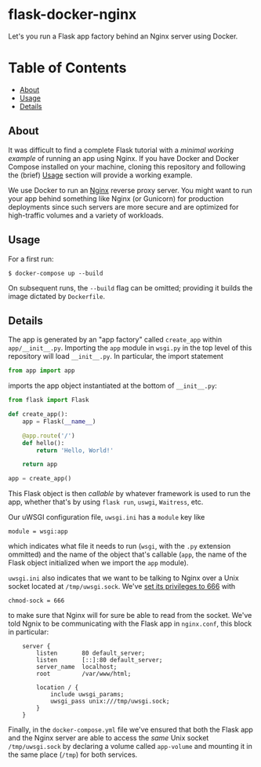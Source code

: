 # flask-docker-nginx

Let's you run a Flask app factory behind an Nginx server using Docker.

# Table of Contents

- [About](#about)
- [Usage](#usage)
- [Details](#details)

## About <a name="about"></a>

It was difficult to find a complete Flask tutorial with a _minimal working
example_ of running an app using Nginx. If you have Docker
and Docker Compose installed on your machine, cloning this repository and
following the (brief) [Usage](#usage) section will provide a working example.

We use Docker to run an [Nginx](https://hub.docker.com/_/nginx) reverse proxy
server. You might want to run your app behind something like Nginx (or
Gunicorn) for production deployments since such servers are more secure and are
optimized for high-traffic volumes and a variety of workloads.

## Usage <a name="usage"></a>

For a first run:

```
$ docker-compose up --build
```

On subsequent runs, the `--build` flag can be omitted; providing it builds the
image dictated by `Dockerfile`.

## Details <a name="details"></a>

The app is generated by an "app factory" called `create_app` within
`app/__init__.py`. Importing the `app` module in `wsgi.py` in the top level of
this repository will load `__init__.py`. In particular, the import statement

```python
from app import app
```

imports the app object instantiated at the bottom of `__init__.py`:

```python
from flask import Flask

def create_app():
    app = Flask(__name__)

    @app.route('/')
    def hello():
        return 'Hello, World!'

    return app

app = create_app()
```

This Flask object is then _callable_ by whatever framework is used to run the
app, whether that's by using `flask run`, `uswgi`, `Waitress`, etc.

Our uWSGI configuration file, `uwsgi.ini` has a `module` key like

```
module = wsgi:app
```

which indicates what file it needs to run (`wsgi`, with the `.py` extension
ommitted) and the name of the object that's callable (`app`, the name of the
Flask object initialized when we import the `app` module).

`uwsgi.ini` also indicates that we want to be talking to Nginx over a Unix
socket located at `/tmp/uwsgi.sock`. We've [set its privileges to
666](https://www.youtube.com/watch?v=AGHmr1NyBTw&feature=youtu.be&t=139) with

```
chmod-sock = 666
```

to make sure that Nginx will for sure be able to read from the socket. We've
told Ngnix to be communicating with the Flask app in `nginx.conf`, this block
in particular:

```
    server {
        listen       80 default_server;
        listen       [::]:80 default_server;
        server_name  localhost;
        root         /var/www/html;

        location / {
            include uwsgi_params;
            uwsgi_pass unix:///tmp/uwsgi.sock;
        }
    }
```

Finally, in the `docker-compose.yml` file we've ensured that both the Flask app
and the Nginx server are able to access the _same_ Unix socket
`/tmp/uwsgi.sock` by declaring a volume called `app-volume` and mounting it in
the same place (`/tmp`) for both services.
